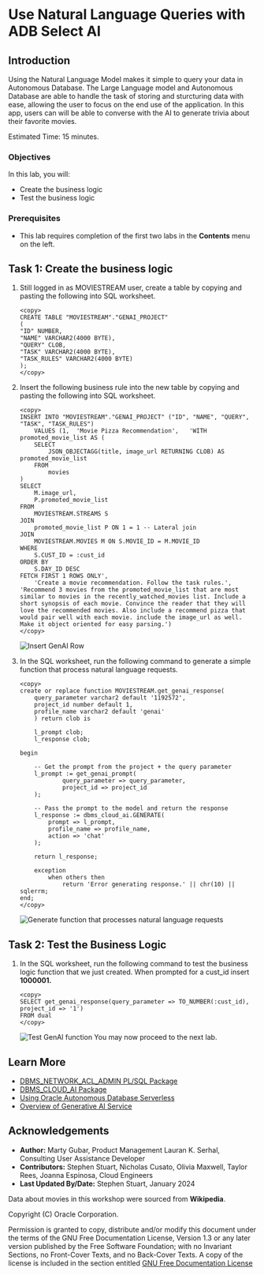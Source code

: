 # Use Natural Language Queries with ADB Select AI

## Introduction

Using the Natural Language Model makes it simple to query your data in Autonomous Database. The Large Language model and Autonomous Database are able to handle the task of storing and sturcturing data with ease, allowing the user to focus on the end use of the application. In this app, users can will be able to converse with the AI to generate trivia about their favorite movies. 

Estimated Time: 15 minutes.

### Objectives

In this lab, you will:

* Create the business logic 
* Test the business logic 

### Prerequisites

- This lab requires completion of the first two labs in the **Contents** menu on the left.

## Task 1: Create the business logic 

1. Still logged in as MOVIESTREAM user, create a table by copying and pasting the following into SQL worksheet.

    ```
    <copy>
    CREATE TABLE "MOVIESTREAM"."GENAI_PROJECT" 
   (	
    "ID" NUMBER, 
    "NAME" VARCHAR2(4000 BYTE),
    "QUERY" CLOB,
    "TASK" VARCHAR2(4000 BYTE),
    "TASK_RULES" VARCHAR2(4000 BYTE)
   );
   </copy>
   ```

2. Insert the following business rule into the new table by copying and pasting the following into SQL worksheet. 

    ```
    <copy>
    INSERT INTO "MOVIESTREAM"."GENAI_PROJECT" ("ID", "NAME", "QUERY", "TASK", "TASK_RULES")
        VALUES (1,	'Movie Pizza Recommendation',	'WITH promoted_movie_list AS (
        SELECT
            JSON_OBJECTAGG(title, image_url RETURNING CLOB) AS promoted_movie_list
        FROM
            movies
    )
    SELECT
        M.image_url,
        P.promoted_movie_list
    FROM
        MOVIESTREAM.STREAMS S
    JOIN
        promoted_movie_list P ON 1 = 1 -- Lateral join
    JOIN
        MOVIESTREAM.MOVIES M ON S.MOVIE_ID = M.MOVIE_ID
    WHERE
        S.CUST_ID = :cust_id
    ORDER BY
        S.DAY_ID DESC
    FETCH FIRST 1 ROWS ONLY',
        'Create a movie recommendation. Follow the task rules.',	'Recommend 3 movies from the promoted_movie_list that are most similar to movies in the recently_watched_movies list. Include a short synopsis of each movie. Convince the reader that they will love the recommended movies. Also include a recommend pizza that would pair well with each movie. include the image_url as well. Make it object oriented for easy parsing.')
    </copy>
    ```
    ![Insert GenAI Row](./images/insert-genai-row.png "")

3. In the SQL worksheet, run the following command to generate a simple function that process natural language requests.

    ```
    <copy>
    create or replace function MOVIESTREAM.get_genai_response(
        query_parameter varchar2 default '1192572', 
        project_id number default 1,
        profile_name varchar2 default 'genai'
        ) return clob is
        
        l_prompt clob;
        l_response clob;

    begin

        -- Get the prompt from the project + the query parameter
        l_prompt := get_genai_prompt(
                query_parameter => query_parameter,
                project_id => project_id
        );

        -- Pass the prompt to the model and return the response
        l_response := dbms_cloud_ai.GENERATE(
            prompt => l_prompt,
            profile_name => profile_name,
            action => 'chat'
        );

        return l_response;

        exception
            when others then
                return 'Error generating response.' || chr(10) || sqlerrm;
    end;
    </copy>
    ```
    ![Generate function that processes natural language requests](./images/generate-function.png "")

## Task 2: Test the Business Logic 

1. In the SQL worksheet, run the following command to test the business logic function that we just created. When prompted for a cust_id insert **1000001.**

    ```
    <copy>
    SELECT get_genai_response(query_parameter => TO_NUMBER(:cust_id), project_id => '1')
    FROM dual
    </copy>
    ```  
    ![Test GenAI function](./images/test-genai-function.png "")
You may now proceed to the next lab.

## Learn More
* [DBMS\_NETWORK\_ACL\_ADMIN PL/SQL Package](https://docs.oracle.com/en/database/oracle/oracle-database/19/arpls/DBMS_NETWORK_ACL_ADMIN.html#GUID-254AE700-B355-4EBC-84B2-8EE32011E692)
* [DBMS\_CLOUD\_AI Package](https://docs.oracle.com/en-us/iaas/autonomous-database-serverless/doc/dbms-cloud-ai-package.html)
* [Using Oracle Autonomous Database Serverless](https://docs.oracle.com/en/cloud/paas/autonomous-database/adbsa/index.html)
* [Overview of Generative AI Service](https://docs.oracle.com/en-us/iaas/Content/generative-ai/overview.htm)

## Acknowledgements
  * **Author:** Marty Gubar, Product Management Lauran K. Serhal, Consulting User Assistance Developer
  * **Contributors:** Stephen Stuart, Nicholas Cusato, Olivia Maxwell, Taylor Rees, Joanna Espinosa, Cloud Engineers 
* **Last Updated By/Date:** Stephen Stuart, January 2024

Data about movies in this workshop were sourced from **Wikipedia**.

Copyright (C)  Oracle Corporation.

Permission is granted to copy, distribute and/or modify this document
under the terms of the GNU Free Documentation License, Version 1.3
or any later version published by the Free Software Foundation;
with no Invariant Sections, no Front-Cover Texts, and no Back-Cover Texts.
A copy of the license is included in the section entitled [GNU Free Documentation License](files/gnu-free-documentation-license.txt)
